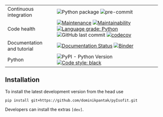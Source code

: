 |                            |                                                                                                                                                                                                                                                                                                                                                                                                                                                                                                                                                                                                                                                                                                                                         |
| -------------------------- | --------------------------------------------------------------------------------------------------------------------------------------------------------------------------------------------------------------------------------------------------------------------------------------------------------------------------------------------------------------------------------------------------------------------------------------------------------------------------------------------------------------------------------------------------------------------------------------------------------------------------------------------------------------------------------------------------------------------------------------- |
| Continuous integration     | ![Python package](https://github.com/dominikpantak/pyIsofit/workflows/Python%20package/badge.svg) ![pre-commit](https://github.com/dominikpantak/pyIsofit/workflows/pre-commit/badge.svg)                                                                                                                                                                                                                                                                                                                                                                                                                                                                                                                                                       |
| Code health                | [![Maintenance](https://img.shields.io/badge/Maintained%3F-yes-green.svg)](https://GitHub.com/Naereen/StrapDown.js/graphs/commit-activity) [![Maintainability](https://api.codeclimate.com/v1/badges/db9b3f21528574dfb141/maintainability)](https://codeclimate.com/github/dominikpantak/pyIsofit/maintainability) [![Language grade: Python](https://img.shields.io/lgtm/grade/python/g/dominikpantak/pyIsofit.svg?logo=lgtm&logoWidth=18)](https://lgtm.com/projects/g/dominikpantak/pyIsofit/context:python) ![GitHub last commit](https://img.shields.io/github/last-commit/dominikpantak/pyIsofit) [![codecov](https://codecov.io/gh/dominikpantak/pyIsofit/branch/master/graph/badge.svg?token=BL2CF4HQ06)](https://codecov.io/gh/dominikpantak/pyIsofit) |
| Documentation and tutorial | [![Documentation Status](https://readthedocs.org/projects/pyIsofit/badge/?version=latest)](https://pyIsofit.readthedocs.io/en/latest/?badge=latest) [![Binder](https://mybinder.org/badge_logo.svg)](https://mybinder.org/v2/gh/dominikpantak/pyIsofit/HEAD?filepath=examples)                                                                                                                                                                                                                                                                                                                                                                                                                                                                  |
| Python                     | ![PyPI - Python Version](https://img.shields.io/pypi/pyversions/pyIsofit) [![Code style: black](https://img.shields.io/badge/code%20style-black-000000.svg)](https://github.com/psf/black)                                                                                                                                                                                                                                                                                                                                                                                                                                                                                                                                                |

## Installation

To install the latest development version from the head use

```(bash)
pip install git+https://github.com/dominikpantak/pyIsofit.git
```

Developers can install the extras `[dev]`. 
